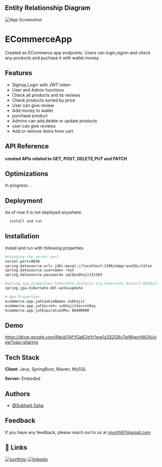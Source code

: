 
## Entity Relationship Diagram

![App Screenshot](https://via.placeholder.com/468x300?text=App+Screenshot+Here)


# ECommerceApp

Created an ECommerce app endpoints. Users can login,signin and check any products and puchase it with wallet money.


## Features

- Signup,Login with JWT token
- User and Admin functions
- Check all products and its reviews 
- Check products sorted by price
- User can give review
- Add money to wallet
- purchase product 
- Admins can add,delete or update products
- user can give reviews
- Add or remove items from cart


## API Reference

#### created APIs related to GET, POST, DELETE,PUT and PATCH


## Optimizations

In progress...


## Deployment

As of now it is not deployed anywhere

```bash
  isntall and run
```


## Installation

Install and run with following properties

```bash
#changing the server port
server.port=8038
spring.datasource.url= jdbc:mysql://localhost:3306/eApp?useSSL=false
spring.datasource.username= root
spring.datasource.password= sql@subhajit51193

#spring.jpa.properties.hibernate.dialect= org.hibernate.dialect.MySQL5InnoDBDialect
spring.jpa.hibernate.ddl-auto=update

# App Properties
ecommerce.app.jwtCookieName= subhajit
ecommerce.app.jwtSecret= subhajitSecretKey
ecommerce.app.jwtExpirationMs= 86400000
```
    
## Demo

https://drive.google.com/file/d/1AfYGaK2gYr1ww1z252G8yTgjWjwcHAOH/view?usp=sharing


## Tech Stack

**Client:** Java, SpringBoot, Maven, MySQL

**Server:** Embeded


## Authors

- [@Subhajit Saha](https://github.com/subhajit51193)


## Feedback

If you have any feedback, please reach out to us at nnorth87@gmail.com


## 🔗 Links
[![portfolio](https://img.shields.io/badge/my_portfolio-000?style=for-the-badge&logo=ko-fi&logoColor=white)](https://subhajit51193.github.io/)
[![linkedin](https://img.shields.io/badge/linkedin-0A66C2?style=for-the-badge&logo=linkedin&logoColor=white)](https://www.linkedin.com/in/subhajit-saha-103110185/)



